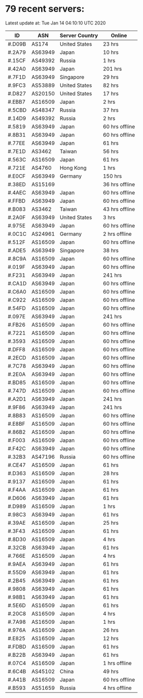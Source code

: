 # 79 recent servers:

Latest update at: Tue Jan 14 04:10:10 UTC 2020

| ID | ASN | Server Country | Online |
| -- | --- | -------------- | ------ |
| #.D09B | AS174 | United States | 23 hrs |
| #.2A79 | AS63949 | Japan | 10 hrs |
| #.15CF | AS49392 | Russia | 1 hrs |
| #.42A0 | AS63949 | Japan | 201 hrs |
| #.7F1D | AS63949 | Singapore | 29 hrs |
| #.9FC3 | AS53889 | United States | 82 hrs |
| #.D827 | AS20150 | United States | 17 hrs |
| #.EBB7 | AS16509 | Japan | 2 hrs |
| #.5CBD | AS48347 | Russia | 37 hrs |
| #.14D9 | AS49392 | Russia | 2 hrs |
| #.5819 | AS63949 | Japan | 60 hrs offline |
| #.8B31 | AS63949 | Japan | 60 hrs offline |
| #.77EE | AS63949 | Japan | 61 hrs |
| #.7E1D | AS3462 | Taiwan | 56 hrs |
| #.563C | AS16509 | Japan | 61 hrs |
| #.721E | AS4760 | Hong Kong | 1 hrs |
| #.E0CF | AS63949 | Germany | 150 hrs |
| #.38ED | AS15169 |  | 36 hrs offline |
| #.4AEC | AS63949 | Japan | 60 hrs offline |
| #.FFBD | AS63949 | Japan | 60 hrs offline |
| #.B083 | AS3462 | Taiwan | 43 hrs offline |
| #.2A0F | AS63949 | United States | 3 hrs |
| #.975E | AS63949 | Japan | 60 hrs offline |
| #.0C1C | AS24961 | Germany | 2 hrs offline |
| #.512F | AS16509 | Japan | 60 hrs offline |
| #.ADE5 | AS63949 | Singapore | 38 hrs |
| #.8C9A | AS16509 | Japan | 60 hrs offline |
| #.019F | AS63949 | Japan | 60 hrs offline |
| #.F231 | AS63949 | Japan | 241 hrs |
| #.CA1D | AS63949 | Japan | 60 hrs offline |
| #.C6A0 | AS16509 | Japan | 60 hrs offline |
| #.C922 | AS16509 | Japan | 60 hrs offline |
| #.54FD | AS16509 | Japan | 60 hrs offline |
| #.097E | AS63949 | Japan | 241 hrs |
| #.FB26 | AS16509 | Japan | 60 hrs offline |
| #.7221 | AS16509 | Japan | 60 hrs offline |
| #.3593 | AS16509 | Japan | 60 hrs offline |
| #.DFF8 | AS16509 | Japan | 60 hrs offline |
| #.2ECD | AS16509 | Japan | 60 hrs offline |
| #.7C78 | AS63949 | Japan | 60 hrs offline |
| #.2E0A | AS63949 | Japan | 60 hrs offline |
| #.BD85 | AS16509 | Japan | 60 hrs offline |
| #.747D | AS16509 | Japan | 60 hrs offline |
| #.A2D1 | AS63949 | Japan | 241 hrs |
| #.9F86 | AS63949 | Japan | 241 hrs |
| #.8B83 | AS16509 | Japan | 60 hrs offline |
| #.E8BF | AS16509 | Japan | 60 hrs offline |
| #.86B2 | AS16509 | Japan | 60 hrs offline |
| #.F003 | AS16509 | Japan | 60 hrs offline |
| #.F42C | AS63949 | Japan | 60 hrs offline |
| #.32B3 | AS47196 | Russia | 60 hrs offline |
| #.CE47 | AS16509 | Japan | 61 hrs |
| #.D363 | AS16509 | Japan | 28 hrs |
| #.9137 | AS16509 | Japan | 61 hrs |
| #.F4AA | AS16509 | Japan | 61 hrs |
| #.D606 | AS63949 | Japan | 61 hrs |
| #.D989 | AS16509 | Japan | 1 hrs |
| #.98C3 | AS63949 | Japan | 61 hrs |
| #.39AE | AS16509 | Japan | 25 hrs |
| #.3F43 | AS16509 | Japan | 61 hrs |
| #.8D30 | AS16509 | Japan | 4 hrs |
| #.32CB | AS63949 | Japan | 61 hrs |
| #.766E | AS16509 | Japan | 4 hrs |
| #.9AEA | AS63949 | Japan | 61 hrs |
| #.55D9 | AS63949 | Japan | 61 hrs |
| #.2B45 | AS63949 | Japan | 61 hrs |
| #.9808 | AS63949 | Japan | 61 hrs |
| #.98B1 | AS63949 | Japan | 61 hrs |
| #.5E6D | AS16509 | Japan | 61 hrs |
| #.20C8 | AS16509 | Japan | 4 hrs |
| #.7A98 | AS16509 | Japan | 1 hrs |
| #.976A | AS16509 | Japan | 26 hrs |
| #.E825 | AS16509 | Japan | 12 hrs |
| #.FDBD | AS16509 | Japan | 61 hrs |
| #.B22B | AS63949 | Japan | 61 hrs |
| #.07C4 | AS16509 | Japan | 1 hrs offline |
| #.6C4B | AS45102 | China | 49 hrs |
| #.A41B | AS16509 | Japan | 60 hrs offline |
| #.B593 | AS51659 | Russia | 4 hrs offline |

